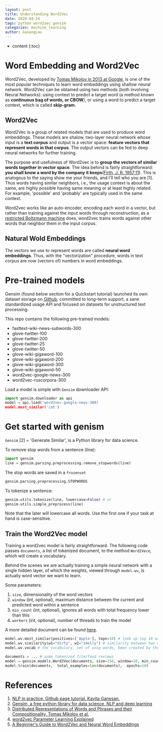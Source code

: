 ```yaml
---
layout: post
title: Understanding Word2Vec
date: 2020-04-24
tags: python word2vec gensim
categories: machine_learning
author: GaoangLau
---
```

* content
{:toc}


# Word Embedding and Word2Vec 




Word2Vec, developed by [Tomas Mikolov in 2013 at Google](https://arxiv.org/pdf/1310.4546.pdf), is one of the most popular techniques to learn word embeddings using shallow neural network. Word2Vec can be obtained using two methods (both involving Neural Networks): using context to predict a target word (a method known as **continuous bag of words, or CBOW**), or using a word to predict a target context, which is called **skip-gram**.



## Word2Vec 
Word2Vec is a group of related models that are used to produce word embeddings. These models are shalow, two-layer neural network whose input is a **text corpus** and output is a vector space: **feature vectors that represent words in that corpus**. The output vectors can be fed to deep neural networks for further training.

The purpose and usefulness of Word2vec is to **group the vectors of similar words together in vector space**.
The idea behind is fairly straightforward: **you shall know a word by the company it keeps**([Firth, J. R. 1957:11](https://en.wikipedia.org/wiki/John_Rupert_Firth)). This is analogous to the saying show me your friends, and I'll tell who you are [1].
Thus words having similar neighbors, i.e., the usage context is about the same, are highly possible having same meaning or at least highly related. For example, 'possible' and 'probably' are typically used in the same context. 

Word2vec works like an auto-encoder, encoding each word in a vector, but rather than training against the input words through reconstruction, as a [restricted Boltzmann machine](https://pathmind.com/wiki/restricted-boltzmann-machine) does, word2vec trains words against other words that neighbor them in the input corpus.

## Natural Wold Embeddings
<!-- Loosely speaking, **word embedding** are vector representations of a particular word.  -->
The vectors we use to represent words are called **neural word embeddings**. Thus, with the "vectorization" procedure, words in text corpus are now (vectors of) numbers in word embeddings.


# Pre-trained models
Gensim (found below section for a Quickstart tutorial) launched its own dataset storage on [Github](https://github.com/RaRe-Technologies/gensim-data), committed to long-term support, a sane standardized usage API and focused on datasets for unstructured text processing. 

This repo contains the following pre-trained models:
* fasttext-wiki-news-subwords-300 
* glove-twitter-100 
* glove-twitter-200 
* glove-twitter-25 
* glove-twitter-50 
* glove-wiki-gigaword-100 
* glove-wiki-gigaword-200 
* glove-wiki-gigaword-300 
* glove-wiki-gigaword-50 
* word2vec-google-news-300 
* word2vec-ruscorpora-300 

Load a model is simple with `Gensim` downloader API:
```python
import gensim.downloader as api
model = api.load('word2vec-google-news-300)
model.most_similar('cat')
```
 



# Get started with genism
`Gensim` [2] = 'Generate Similar', is a Python library for data science. 

To remove stop words from a sentence (line):
```python
import gensim
line = gensim.parsing.preprocessing.remove_stopwords(line)
```

The stop words are saved in a `frozenset`
```python
gensim.parsing.preprocessing.STOPWORDS
```

To tokenize a sentence:
```python
gensim.utils.tokenize(line, lowercase=False) # or
gensim.utils.simple_preprocess(line)
```
Note that the later will lowercase all words. Use the first one if your task at hand is case-sensitive. 

## Train the Word2Vec model
Training a word2vec model is fairly straightforward. The following code passes `documents`, a list of tokenized document, to the method `Word2Vece`, which will create a vocabulary.

Behind the scenes we are actually training a simple neural network with a single hidden layer, of which  the weights, viewed through `model.wv`, is actually word vector we want to learn.

Some parameters:
1. `size`, dimensionality of the word vectors
2. `window` (int, optional), maximum distance between the current and predicted word within a sentence
3. `min_count` (int, optional), ignores all words with total frequency lower than this
4. `workers` (int, optional), number of threads to train the model

A more detailed document can be found [here](https://radimrehurek.com/gensim/models/word2vec.html).


```python
model.wv.most_similar(positives=['Apple'], topn=10) # look up top 10 words similar to 'Apple'
model.wv.similarity(w1="dirty", w2="smelly") # similarity between two different words
model.wv.vocab # the vocabulary, set of uniq words, been created by the Word2Vec method
```




```python
documents = ... # some tokenized film/food reviews 
model = gensim.models.Word2Vec(documents, size=150, window=10, min_count=2, workers=10)
model.train(documents,  total_examples=len(documents),  epochs=10)
```


# References 
1. [NLP in practice, Github page tutorial, Kavita Ganesan.](https://github.com/kavgan/nlp-in-practice/blob/master/word2vec/Word2Vec.ipynb)
2. [Gensim, a free python library for data science, NLP and deep learning](https://radimrehurek.com/gensim/index.html)
3. [Distributed Representations of Words and Phrases and their Compositionality, Tomas Mikolov et al.](https://arxiv.org/pdf/1310.4546.pdf)
4. [word2vec Parameter Learning Explained](https://arxiv.org/pdf/1411.2738.pdf)
5. [A Beginner's Guide to Word2Vec and Neural Word Embeddings](https://pathmind.com/wiki/word2vec)